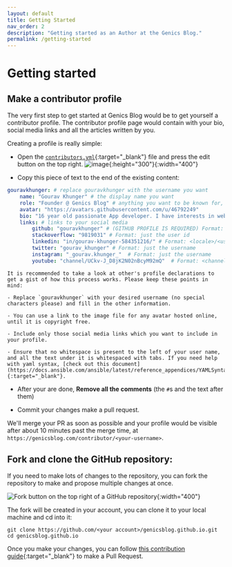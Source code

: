 ```yaml
---
layout: default
title: Getting Started
nav_order: 2
description: "Getting started as an Author at the Genics Blog."
permalink: /getting-started
---
```


# Getting started

## Make a contributor profile

The very first step to get started at Genics Blog would be to get yourself a contributor profile. The contributor profile page would contain with your bio, social media links and all the articles written by you.

Creating a profile is really simple:

- Open the [`contributors.yml`](https://github.com/genicsblog/genicsblog.github.io/blob/main/_data/contributors.yml){:target="_blank"} file and press the edit button on the top right.
    ![image](https://user-images.githubusercontent.com/46792249/147688574-f3e743a8-a406-42f5-8503-b666ca9b7601.png){:height="300"}{:width="400"}

- Copy this piece of text to the end of the existing content:
```yml
gouravkhunger: # replace gouravkhunger with the username you want
    name: "Gourav Khunger" # the display name you want
    role: "Founder @ Genics Blog" # anything you want to be known for, ex: Full stack dev, Intern @ Company, etc.
    avatar: "https://avatars.githubusercontent.com/u/46792249"
    bio: "16 year old passionate App developer. I have interests in web development too." # your about me, max 200 chars
    links: # links to your social media
        github: "gouravkhunger" # (GITHUB PROFILE IS REQUIRED) Format: just the username
        stackoverflow: "9819031" # Format: just the user id
        linkedin: "in/gourav-khunger-584351216/" # Format: <locale>/<user-id>
        twitter: "gourav_khunger" # Format: just the username
        instagram: "_gourav.khunger_"  # Format: just the username
        youtube: "channel/UCkv-J_D8jK2N02nBcyM92mQ"  # Format: <channel or c>/<channel-id> Depends on if your channel is verified or not
```

    It is recommended to take a look at other's profile declarations to get a gist of how this process works. Please keep these points in mind:

    - Replace `gouravkhunger` with your desired username (no special characters please) and fill in the other information.
    
    - You can use a link to the image file for any avatar hosted online, until it is copyright free.

    - Include only those social media links which you want to include in your profile.

    - Ensure that no whitespace is present to the left of your user name, and all the text under it is whitespaced with tabs. If you need help with yaml syntax, [check out this document](https://docs.ansible.com/ansible/latest/reference_appendices/YAMLSyntax.html){:target="_blank"}.

- After your are done, **Remove all the comments** (the `#`s and the text after them)

- Commit your changes make a pull request. 

We'll merge your PR as soon as possible and your profile would be visible after about 10 minutes past the merge time, at `https://genicsblog.com/contributor/<your-username>`.

## Fork and clone the GitHub repository:

If you need to make lots of changes to the repository, you can fork the repository to make and propose multiple changes at once.

![Fork button on the top right of a GitHub repository](https://user-images.githubusercontent.com/46792249/147870132-bd3b3dc5-47bd-4ee3-8c06-ddd132c6eecd.png){:width="400"}

The fork will be created in your account, you can clone it to your local machine and cd into it:

```shell
git clone https://github.com/<your account>/genicsblog.github.io.git
cd genicsblog.github.io
```

Once you make your changes, you can follow [this contribution guide](http://genicsblog.com/contribution-guide){:target="_blank"} to make a Pull Request.
